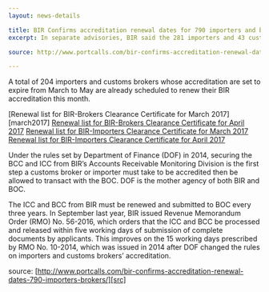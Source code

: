 ```yaml
---
layout: news-details

title: BIR Confirms accreditation renewal dates for 790 importers and brokers
excerpt: In separate advisories, BIR said the 281 importers and 43 customs brokers whose Importer’s Clearance Certificates (ICCs) and Broker’s Clearance Certificates (BCCs) are valid only until June 2017 are scheduled to renew their clearance certificates between March 1 and March 31

source: http://www.portcalls.com/bir-confirms-accreditation-renewal-dates-790-importers-brokers/

---
```


A total of 204 importers and customs brokers whose accreditation are set to expire from March to May are already scheduled to renew their BIR accreditation this month.

[Renewal list for BIR-Brokers Clearance Certificate for March 2017][march2017]
[Renewal list for BIR-Brokers Clearance Certificate for April 2017][april2017]
[Renewal list for BIR-Importers Clearance Certificate for March 2017][impmarch2017]
[Renewal list for BIR-Importers Clearance Certificate for April 2017][impapril2017]

Under the rules set by Department of Finance (DOF) in 2014, securing the BCC and ICC from BIR’s Accounts Receivable Monitoring Division is the first step a customs broker or importer must take to be accredited then be allowed to transact with the BOC. DOF is the mother agency of both BIR and BOC.

The ICC and BCC from BIR must be renewed and submitted to BOC every three years. In September last year, BIR issued Revenue Memorandum Order (RMO) No. 56-2016, which orders that the ICC and BCC be processed and released within five working days of submission of complete documents by applicants. This improves on the 15 working days prescribed by RMO No. 10-2014, which was issued in 2014 after DOF changed the rules on importers and customs brokers’ accreditation.

source: [http://www.portcalls.com/bir-confirms-accreditation-renewal-dates-790-importers-brokers/][src]

[mar2017]: https://www.scribd.com/document/338618911/Schedule-of-Renewal-for-BIR-Brokers-Clearance-Certificate-for-March-2017
[april2017]: https://www.scribd.com/document/338618815/Schedule-of-Renewal-for-BIR-Brokers-Clearance-Certificate-for-April-2017
[impmarch2017]: https://www.scribd.com/document/338619077/Schedule-of-Renewal-for-BIR-Importers-Clearance-Certificate-for-March-2017
[impapril2017]: https://www.scribd.com/document/338619077/Schedule-of-Renewal-for-BIR-Importers-Clearance-Certificate-for-April-2017
[src]:http://www.portcalls.com/bir-confirms-accreditation-renewal-dates-790-importers-brokers/